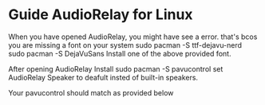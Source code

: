 # Guide AudioRelay for Linux

When you  have opened AudioRelay, you might have see a error. that's bcos you are missing a font on your system 
sudo pacman -S ttf-dejavu-nerd
sudo pacman -S DejaVuSans
Install one of the above provided font.

After opening AudioRelay 
Install sudo pacman -S pavucontrol 
set AudioRelay Speaker to deafult insted of built-in speakers.

Your pavucontrol should match as provided below 




